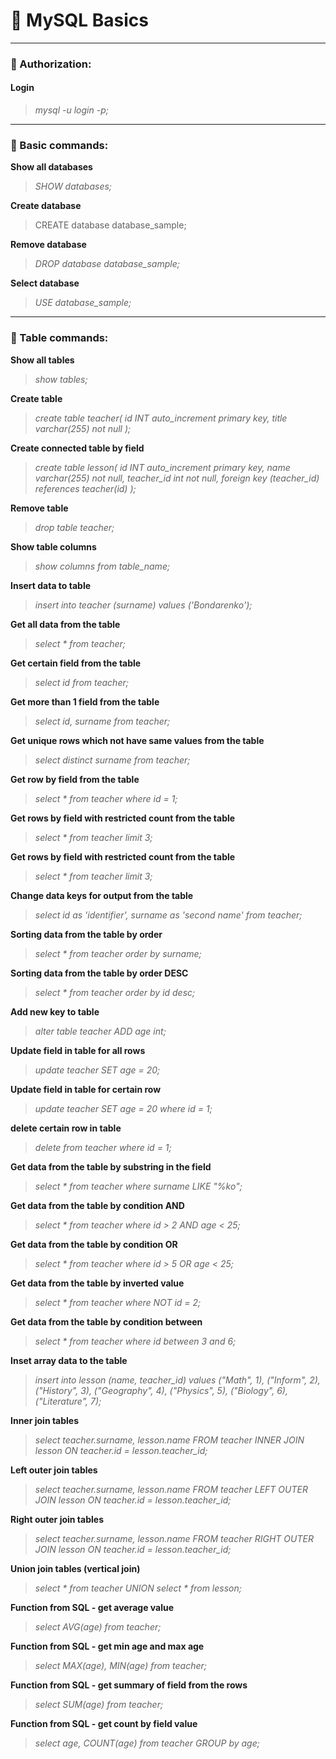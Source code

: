 # 💾 MySQL Basics

---

### 🔑 Authorization:

#### Login
> *mysql -u login -p;*

---

### 🔑 Basic commands:

**Show all databases**
> *SHOW databases;*

**Create database**
> CREATE database database_sample;

**Remove database**
> *DROP database database_sample;*

**Select database**
> *USE database_sample;*

---

### 🔑 Table commands:

**Show all tables**
> *show tables;*

**Create table**
> *create table teacher(
id INT auto_increment primary key, title varchar(255) not null
);*

**Create connected table by field**
> *create table lesson(
id INT auto_increment primary key, name varchar(255) not null, teacher_id int not null, foreign key (teacher_id) references teacher(id)
);*

**Remove table**
> *drop table teacher;*

**Show table columns**
> *show columns from table_name;*

**Insert data to table**
> *insert into teacher (surname) values ('Bondarenko');*

**Get all data from the table**
> *select * from teacher;*

**Get certain field from the table**
> *select id from teacher;*

**Get more than 1 field from the table**
> *select id, surname from teacher;*

**Get unique rows which not have same values from the table**
> *select distinct surname from teacher;*

**Get row by field from the table**
> *select * from teacher where id = 1;*

**Get rows by field with restricted count from the table**
> *select * from teacher limit 3;*

**Get rows by field with restricted count from the table**
> *select * from teacher limit 3;*

**Change data keys for output from the table**
> *select id as 'identifier', surname as 'second name' from teacher;*

**Sorting data from the table by order**
> *select * from teacher order by surname;*

**Sorting data from the table by order DESC**
> *select * from teacher order by id desc;*

**Add new key to table**
> *alter table teacher ADD age int;*

**Update field in table for all rows**
> *update teacher SET age = 20;*

**Update field in table for certain row**
> *update teacher SET age = 20 where id = 1;*

**delete certain row in table**
> *delete from teacher where id = 1;*

**Get data from the table by substring in the field**
> *select * from teacher where surname LIKE "%ko";*

**Get data from the table by condition AND**
> *select * from teacher where id > 2 AND age < 25;*

**Get data from the table by condition OR**
> *select * from teacher where id > 5 OR age < 25;*

**Get data from the table by inverted value**
> *select * from teacher where NOT id = 2;*

**Get data from the table by condition between**
> *select * from teacher where id between 3 and 6;*

**Inset array data to the table**
> *insert into lesson (name, teacher_id) values ("Math", 1), ("Inform", 2), ("History", 3), ("Geography", 4), ("Physics", 5), ("Biology", 6), ("Literature", 7);*

**Inner join tables**
> *select teacher.surname, lesson.name FROM teacher INNER JOIN lesson ON teacher.id = lesson.teacher_id;*
>

**Left outer join tables**
> *select teacher.surname, lesson.name FROM teacher LEFT OUTER JOIN lesson ON teacher.id = lesson.teacher_id;*
>

**Right outer join tables**
> *select teacher.surname, lesson.name FROM teacher RIGHT OUTER JOIN lesson ON teacher.id = lesson.teacher_id;*
>

**Union join tables (vertical join)**
> *select * from teacher UNION select * from lesson;*
>

**Function from SQL - get average value**
> *select AVG(age) from teacher;*
>

**Function from SQL - get min age and max age**
> *select MAX(age), MIN(age) from teacher;*
>

**Function from SQL - get summary of field from the rows**
> *select SUM(age) from teacher;*
>

**Function from SQL - get count by field value**
> *select age, COUNT(age) from teacher GROUP by age;*
> 

  
  
